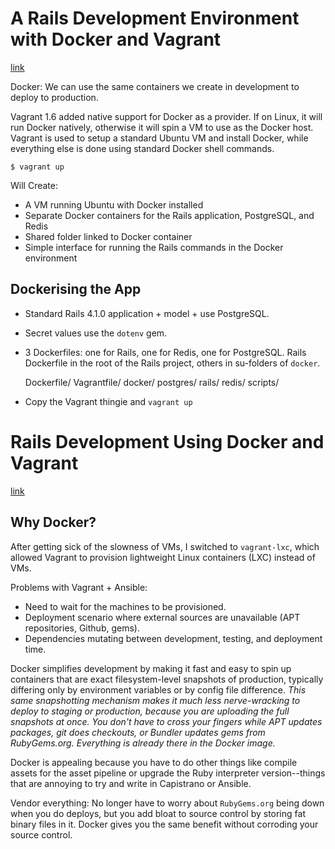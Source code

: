 # A Rails Development Environment with Docker and Vagrant
[link](http://www.talkingquickly.co.uk/2014/06/rails-development-environment-with-vagrant-and-docker/)

Docker:  We can use the same containers we create in development to deploy to production.

Vagrant 1.6 added native support for Docker as a provider. If on Linux, it will run Docker natively, otherwise it will spin a VM to use as the Docker host. Vagrant is used to setup a standard Ubuntu VM and install Docker, while everything else is done using standard Docker shell commands.

    $ vagrant up

Will Create:

- A VM running Ubuntu with Docker installed
- Separate Docker containers for the Rails application, PostgreSQL, and Redis
- Shared folder linked to Docker container
- Simple interface for running the Rails commands in the Docker environment

## Dockerising the App

- Standard Rails 4.1.0 application + model + use PostgreSQL.
- Secret values use the `dotenv` gem.
- 3 Dockerfiles: one for Rails, one for Redis, one for PostgreSQL. Rails Dockerfile in the root of the Rails project, others in su-folders of `docker`.

    Dockerfile/
    Vagrantfile/
    docker/
      postgres/
      rails/
      redis/
      scripts/

- Copy the Vagrant thingie and `vagrant up`

[TODO]: BASICALLY_EVERYTHING_I_DONT_UNDERSTAND_FROM_HERE

# Rails Development Using Docker and Vagrant
[link](https://blog.abevoelker.com/rails-development-using-docker-and-vagrant/)

## Why Docker?

After getting sick of the slowness of VMs, I switched to `vagrant-lxc`, which allowed Vagrant to provision lightweight Linux containers (LXC) instead of VMs.

Problems with Vagrant + Ansible:

- Need to wait for the machines to be provisioned.
- Deployment scenario where external sources are unavailable (APT repositories, Github, gems).
- Dependencies mutating between development, testing, and deployment time.

Docker simplifies development by making it fast and easy to spin up containers that are exact filesystem-level snapshots of production, typically differing only by environment variables or by config file difference. *This same snapshotting mechanism makes it much less nerve-wracking to deploy to staging or production, because you are uploading the full snapshots at once. You don't have to cross your fingers while APT updates packages, git does checkouts, or Bundler updates gems from RubyGems.org. Everything is already there in the Docker image.*

Docker is appealing because you have to do other things like compile assets for the asset pipeline or upgrade the Ruby interpreter version--things that are annoying to try and write in Capistrano or Ansible.

Vendor everything: No longer have to worry about `RubyGems.org` being down when you do deploys, but you add bloat to source control by storing fat binary files in it. Docker gives you the same benefit without corroding your source control.

